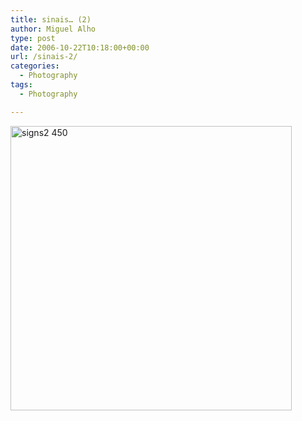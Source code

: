 ```yaml
---
title: sinais… (2)
author: Miguel Alho
type: post
date: 2006-10-22T10:18:00+00:00
url: /sinais-2/
categories:
  - Photography
tags:
  - Photography

---
```

[<img src="http://static.flickr.com/104/276025789_5f87eaceee.jpg" width="450" height="455" alt="signs2 450" />][1]

 [1]: http://www.flickr.com/photos/mytymyky/276025789/ "Photo Sharing"